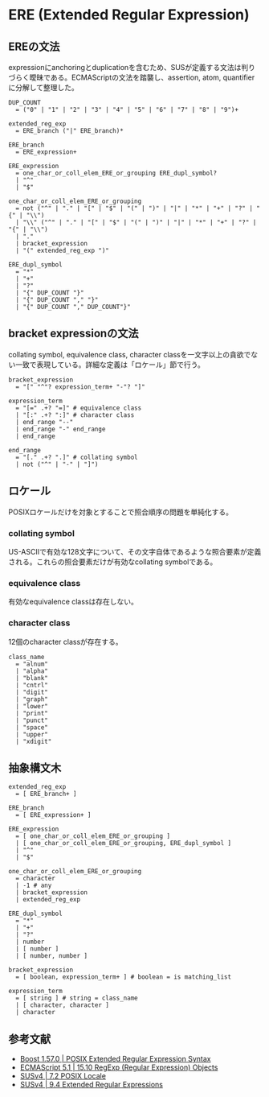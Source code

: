 # ERE (Extended Regular Expression)

## EREの文法

expressionにanchoringとduplicationを含むため、SUSが定義する文法は判りづらく曖昧である。ECMAScriptの文法を踏襲し、assertion, atom, quantifierに分解して整理した。

```
DUP_COUNT
  = ("0" | "1" | "2" | "3" | "4" | "5" | "6" | "7" | "8" | "9")+

extended_reg_exp
  = ERE_branch ("|" ERE_branch)*

ERE_branch
  = ERE_expression+

ERE_expression
  = one_char_or_coll_elem_ERE_or_grouping ERE_dupl_symbol?
  | "^"
  | "$"

one_char_or_coll_elem_ERE_or_grouping
  = not ("^" | "." | "[" | "$" | "(" | ")" | "|" | "*" | "+" | "?" | "{" | "\\")
  | "\\" ("^" | "." | "[" | "$" | "(" | ")" | "|" | "*" | "+" | "?" | "{" | "\\")
  | "."
  | bracket_expression
  | "(" extended_reg_exp ")"

ERE_dupl_symbol
  = "*"
  | "+"
  | "?"
  | "{" DUP_COUNT "}"
  | "{" DUP_COUNT "," "}"
  | "{" DUP_COUNT "," DUP_COUNT"}"
```

## bracket expressionの文法

collating symbol, equivalence class, character classを一文字以上の貪欲でない一致で表現している。詳細な定義は「ロケール」節で行う。

```
bracket_expression
  = "[" "^"? expression_term+ "-"? "]"

expression_term
  = "[=" .+? "=]" # equivalence class
  | "[:" .+? ":]" # character class
  | end_range "--"
  | end_range "-" end_range
  | end_range

end_range
  = "[." .+? ".]" # collating symbol
  | not ("^" | "-" | "]")
```

## ロケール

POSIXロケールだけを対象とすることで照合順序の問題を単純化する。

### collating symbol

US-ASCIIで有効な128文字について、その文字自体であるような照合要素が定義される。これらの照合要素だけが有効なcollating symbolである。

### equivalence class

有効なequivalence classは存在しない。

### character class

12個のcharacter classが存在する。

```
class_name
  = "alnum"
  | "alpha"
  | "blank"
  | "cntrl"
  | "digit"
  | "graph"
  | "lower"
  | "print"
  | "punct"
  | "space"
  | "upper"
  | "xdigit"
```

## 抽象構文木

```
extended_reg_exp
  = [ ERE_branch+ ]

ERE_branch
  = [ ERE_expression+ ]

ERE_expression
  = [ one_char_or_coll_elem_ERE_or_grouping ]
  | [ one_char_or_coll_elem_ERE_or_grouping, ERE_dupl_symbol ]
  | "^"
  | "$"

one_char_or_coll_elem_ERE_or_grouping
  = character
  | -1 # any
  | bracket_expression
  | extended_reg_exp

ERE_dupl_symbol
  = "*"
  | "+"
  | "?"
  | number
  | [ number ]
  | [ number, number ]

bracket_expression
  = [ boolean, expression_term+ ] # boolean = is matching_list

expression_term
  = [ string ] # string = class_name
  | [ character, character ]
  | character
```

## 参考文献

* [Boost 1.57.0 | POSIX Extended Regular Expression Syntax](http://www.boost.org/doc/libs/1_57_0/libs/regex/doc/html/boost_regex/syntax/basic_extended.html)
* [ECMAScript 5.1 | 15.10 RegExp (Regular Expression) Objects](http://www.ecma-international.org/ecma-262/5.1/#sec-15.10)
* [SUSv4 | 7.2 POSIX Locale](http://pubs.opengroup.org/onlinepubs/009696899/basedefs/xbd_chap07.html#tag_07_02)
* [SUSv4 | 9.4 Extended Regular Expressions](http://pubs.opengroup.org/onlinepubs/9699919799/basedefs/V1_chap09.html#tag_09_04)
